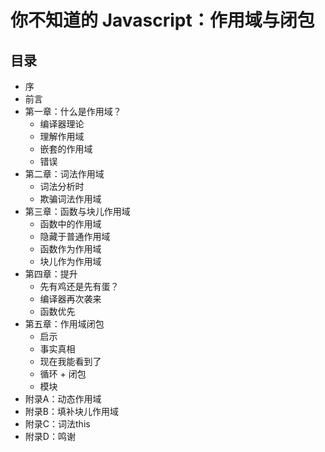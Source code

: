 # 你不知道的 Javascript：作用域与闭包

## 目录

* 序
* 前言
* 第一章：什么是作用域？
	* 编译器理论
	* 理解作用域
	* 嵌套的作用域
	* 错误
* 第二章：词法作用域
	* 词法分析时
	* 欺骗词法作用域
* 第三章：函数与块儿作用域
	* 函数中的作用域
	* 隐藏于普通作用域
	* 函数作为作用域
	* 块儿作为作用域
* 第四章：提升
	* 先有鸡还是先有蛋？
	* 编译器再次袭来
	* 函数优先
* 第五章：作用域闭包
	* 启示
	* 事实真相
	* 现在我能看到了
	* 循环 + 闭包
	* 模块
* 附录A：动态作用域
* 附录B：填补块儿作用域
* 附录C：词法this
* 附录D：鸣谢
